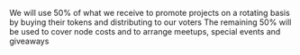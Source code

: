 We will use 50% of what we receive to promote projects on a rotating basis by buying their tokens and distributing to our voters
The remaining 50% will be used to cover node costs and to arrange meetups, special events and giveaways
